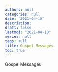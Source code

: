 ```yaml
---
authors: null
categories: null
date: "2021-04-10"
description: 
draft: false
lastmod: "2021-04-10"
series: null
tags: null
title: Gospel Messages
toc: true
---
```


Gospel Messages